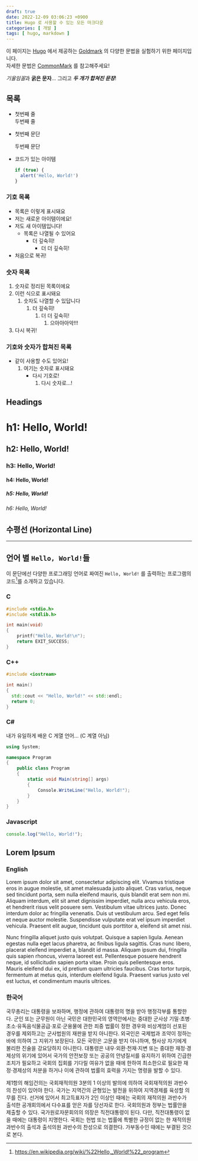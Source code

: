 ```yaml
---
draft: true
date: 2022-12-09 03:06:23 +0900
title: Hugo 로 사용할 수 있는 모든 마크다운
categories: [ 개발 ]
tags: [ hugo, markdown ]
---
```

이 페이지는 [Hugo](https://gohugo.io/) 에서 제공하는 [Goldmark](https://github.com/yuin/goldmark) 의 다양한 문법을 실험하기 위한 페이지입니다.  
자세한 문법은 [CommonMark](https://spec.commonmark.org/current/) 를 참고해주세요!

*기울임꼴*과 **굵은 문자**... 그리고 ***두 개가 합쳐진 문장***!


## 목록
* 첫번째 줄  
  두번째 줄
* 첫번째 문단

  두번째 문단
* 코드가 있는 아이템 
  ```js
  if (true) {
    alert('Hello, World!')
  }
  ```

### 기호 목록
* 목록은 이렇게 표시돼요
* 저는 새로운 아이템이에요!
* 저도 새 아이템입니다!
    * 목록은 나열될 수 있어요
        * 더 깊숙히!
            * 더 더 깊숙히!
* 처음으로 복귀!

### 숫자 목록
1. 숫자로 정리된 목록이에요
1. 이런 식으로 표시돼요
    1. 숫자도 나열할 수 있답니다
        1. 더 깊숙히!
            1. 더 더 깊숙히!
                1. 으아아아악!!!
1. 다시 복귀!


### 기호와 숫자가 합쳐진 목록
* 같이 사용할 수도 있어요!
    1. 여기는 숫자로 표시돼요
        * 다시 기호로!
            1. 다시 숫자로...!


## Headings
<h1 class="no-margin">h1: Hello, World!</h1>
<h2 class="no-margin">h2: Hello, World!</h2>
<h3 class="no-margin">h3: Hello, World!</h3>
<h4 class="no-margin">h4: Hello, World!</h4>
<h5 class="no-margin">h5: Hello, World!</h5>
<h6 class="no-margin">h6: Hello, World!</h6>


## 수평선 (Horizontal Line)
---


## 언어 별 `Hello, World!`들
이 문단에선 다양한 프로그래밍 언어로 짜여진 `Hello, World!` 를 출력하는 프로그램의 코드[^hello-world-source]를 소개하고 있습니다.

[^hello-world-source]: <https://en.wikipedia.org/wiki/%22Hello,_World!%22_program>

### C
```c
#include <stdio.h>
#include <stdlib.h>

int main(void)
{
    printf("Hello, World!\n");
    return EXIT_SUCCESS;
}
```

### C++
```cpp
#include <iostream>

int main()
{
  std::cout << "Hello, World!" << std::endl;
  return 0;
}
```

### C#
내가 유일하게 배운 C 게열 언어... (C 계열 아님)
```cs
using System;

namespace Program 
{
    public class Program
    { 
        static void Main(string[] args)
        {
            Console.WriteLine("Hello, World!");
        }
    }
}
```

### Javascript
```js
console.log("Hello, World!");
```


## Lorem Ipsum
### English
Lorem ipsum dolor sit amet, consectetur adipiscing elit. Vivamus tristique eros in augue molestie, sit amet malesuada justo aliquet. Cras varius, neque sed tincidunt porta, sem nulla eleifend mauris, quis blandit erat sem non mi. Aliquam interdum, elit sit amet dignissim imperdiet, nulla arcu vehicula eros, et hendrerit risus velit posuere sem. Vestibulum vitae ultrices justo. Donec interdum dolor ac fringilla venenatis. Duis ut vestibulum arcu. Sed eget felis et neque auctor molestie. Suspendisse vulputate erat vel ipsum imperdiet vehicula. Praesent elit augue, tincidunt quis porttitor a, eleifend sit amet nisi.

Nunc fringilla aliquet justo quis volutpat. Quisque a sapien ligula. Aenean egestas nulla eget lacus pharetra, ac finibus ligula sagittis. Cras nunc libero, placerat eleifend imperdiet a, blandit id massa. Aliquam ipsum dui, fringilla quis sapien rhoncus, viverra laoreet est. Pellentesque posuere hendrerit neque, id sollicitudin sapien porta vitae. Proin quis pellentesque eros. Mauris eleifend dui ex, id pretium quam ultricies faucibus. Cras tortor turpis, fermentum at metus quis, interdum eleifend ligula. Praesent varius justo vel est luctus, et condimentum mauris ultrices.

### 한국어
국무총리는 대통령을 보좌하며, 행정에 관하여 대통령의 명을 받아 행정각부를 통할한다. 군인 또는 군무원이 아닌 국민은 대한민국의 영역안에서는 중대한 군사상 기밀·초병·초소·유독음식물공급·포로·군용물에 관한 죄중 법률이 정한 경우와 비상계엄이 선포된 경우를 제외하고는 군사법원의 재판을 받지 아니한다. 외국인은 국제법과 조약이 정하는 바에 의하여 그 지위가 보장된다. 모든 국민은 고문을 받지 아니하며, 형사상 자기에게 불리한 진술을 강요당하지 아니한다. 대통령은 내우·외환·천재·지변 또는 중대한 재정·경제상의 위기에 있어서 국가의 안전보장 또는 공공의 안녕질서를 유지하기 위하여 긴급한 조치가 필요하고 국회의 집회를 기다릴 여유가 없을 때에 한하여 최소한으로 필요한 재정·경제상의 처분을 하거나 이에 관하여 법률의 효력을 가지는 명령을 발할 수 있다.

제1항의 해임건의는 국회재적의원 3분의 1 이상의 발의에 의하여 국회재적의원 과반수의 찬성이 있어야 한다. 국가는 지역간의 균형있는 발전을 위하여 지역경제를 육성할 의무를 진다. 선거에 있어서 최고득표자가 2인 이상인 때에는 국회의 재적의원 과반수가 출석한 공개회의에서 다수표를 얻은 자를 당선자로 한다. 국회의원과 정부는 법률안을 제출할 수 있다. 국가원로자문회의의 의장은 직전대통령이 된다. 다만, 직전대통령이 없을 때에는 대통령이 지명한다. 국회는 헌법 또는 법률에 특별한 규정이 없는 한 재적의원 과반수의 출석과 출석의원 과반수의 찬성으로 의결한다. 가부동수인 때에는 부결된 것으로 본다.
